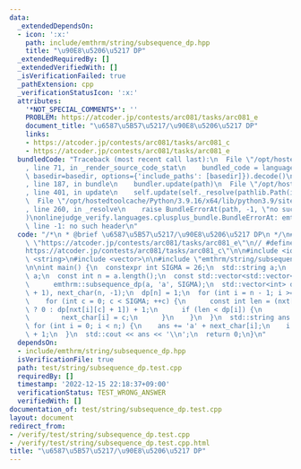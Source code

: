 ```yaml
---
data:
  _extendedDependsOn:
  - icon: ':x:'
    path: include/emthrm/string/subsequence_dp.hpp
    title: "\u90E8\u5206\u5217 DP"
  _extendedRequiredBy: []
  _extendedVerifiedWith: []
  _isVerificationFailed: true
  _pathExtension: cpp
  _verificationStatusIcon: ':x:'
  attributes:
    '*NOT_SPECIAL_COMMENTS*': ''
    PROBLEM: https://atcoder.jp/contests/arc081/tasks/arc081_e
    document_title: "\u6587\u5B57\u5217/\u90E8\u5206\u5217 DP"
    links:
    - https://atcoder.jp/contests/arc081/tasks/arc081_c
    - https://atcoder.jp/contests/arc081/tasks/arc081_e
  bundledCode: "Traceback (most recent call last):\n  File \"/opt/hostedtoolcache/Python/3.9.16/x64/lib/python3.9/site-packages/onlinejudge_verify/documentation/build.py\"\
    , line 71, in _render_source_code_stat\n    bundled_code = language.bundle(stat.path,\
    \ basedir=basedir, options={'include_paths': [basedir]}).decode()\n  File \"/opt/hostedtoolcache/Python/3.9.16/x64/lib/python3.9/site-packages/onlinejudge_verify/languages/cplusplus.py\"\
    , line 187, in bundle\n    bundler.update(path)\n  File \"/opt/hostedtoolcache/Python/3.9.16/x64/lib/python3.9/site-packages/onlinejudge_verify/languages/cplusplus_bundle.py\"\
    , line 401, in update\n    self.update(self._resolve(pathlib.Path(included), included_from=path))\n\
    \  File \"/opt/hostedtoolcache/Python/3.9.16/x64/lib/python3.9/site-packages/onlinejudge_verify/languages/cplusplus_bundle.py\"\
    , line 260, in _resolve\n    raise BundleErrorAt(path, -1, \"no such header\"\
    )\nonlinejudge_verify.languages.cplusplus_bundle.BundleErrorAt: emthrm/string/subsequence_dp.hpp:\
    \ line -1: no such header\n"
  code: "/*\n * @brief \u6587\u5B57\u5217/\u90E8\u5206\u5217 DP\n */\n#define PROBLEM\
    \ \"https://atcoder.jp/contests/arc081/tasks/arc081_e\"\n// #define PROBLEM \"\
    https://atcoder.jp/contests/arc081/tasks/arc081_c\"\n\n#include <iostream>\n#include\
    \ <string>\n#include <vector>\n\n#include \"emthrm/string/subsequence_dp.hpp\"\
    \n\nint main() {\n  constexpr int SIGMA = 26;\n  std::string a;\n  std::cin >>\
    \ a;\n  const int n = a.length();\n  const std::vector<std::vector<int>> nxt =\n\
    \      emthrm::subsequence_dp(a, 'a', SIGMA);\n  std::vector<int> dp(n + 1, n\
    \ + 1), next_char(n, -1);\n  dp[n] = 1;\n  for (int i = n - 1; i >= 0; --i) {\n\
    \    for (int c = 0; c < SIGMA; ++c) {\n      const int len = (nxt[i][c] == n\
    \ ? 0 : dp[nxt[i][c] + 1]) + 1;\n      if (len < dp[i]) {\n        dp[i] = len;\n\
    \        next_char[i] = c;\n      }\n    }\n  }\n  std::string ans = \"\";\n \
    \ for (int i = 0; i < n;) {\n    ans += 'a' + next_char[i];\n    i = nxt[i][next_char[i]]\
    \ + 1;\n  }\n  std::cout << ans << '\\n';\n  return 0;\n}\n"
  dependsOn:
  - include/emthrm/string/subsequence_dp.hpp
  isVerificationFile: true
  path: test/string/subsequence_dp.test.cpp
  requiredBy: []
  timestamp: '2022-12-15 22:18:37+09:00'
  verificationStatus: TEST_WRONG_ANSWER
  verifiedWith: []
documentation_of: test/string/subsequence_dp.test.cpp
layout: document
redirect_from:
- /verify/test/string/subsequence_dp.test.cpp
- /verify/test/string/subsequence_dp.test.cpp.html
title: "\u6587\u5B57\u5217/\u90E8\u5206\u5217 DP"
---
```

